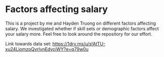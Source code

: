 # Factors affecting salary

This is a project by me and Hayden Truong on different factors affecting salary. We investigated whether if skill sets or demographic factors affect your salary more. Feel free to look around the repository for our effort.

Link towards data set: https://1drv.ms/u/s!AtTU-xu24LiomzoQvrIvnEdyciWY?e=q79w0u
